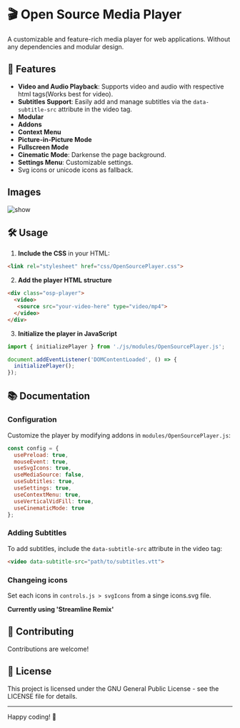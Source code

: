 # 🎬 Open Source Media Player

A customizable and feature-rich media player for web applications. Without any dependencies and modular design.

## 🚀 Features

- **Video and Audio Playback**: Supports video and audio with respective html tags(Works best for video).
- **Subtitles Support**: Easily add and manage subtitles via the `data-subtitle-src` attribute in the video tag.
- **Modular**
- **Addons**
- **Context Menu**
- **Picture-in-Picture Mode**
- **Fullscreen Mode**
- **Cinematic Mode**: Darkense the page background.
- **Settings Menu**: Customizable settings.
- Svg icons or unicode icons as fallback.

## Images
![show](https://github.com/user-attachments/assets/04ec3ab0-eb2b-401a-924e-209732c358ea)


## 🛠️ Usage

1. **Include the CSS** in your HTML:
  ```html
  <link rel="stylesheet" href="css/OpenSourcePlayer.css">
  ```
2. **Add the player HTML structure**
```html
<div class="osp-player">
  <video>
   <source src="your-video-here" type="video/mp4">
  </video>
</div>
```
3. **Initialize the player in JavaScript**
```javascript
import { initializePlayer } from './js/modules/OpenSourcePlayer.js';

document.addEventListener('DOMContentLoaded', () => {
  initializePlayer();
});
```

## 📚 Documentation

### Configuration

Customize the player by modifying addons in `modules/OpenSourcePlayer.js`:

```javascript
const config = {
  usePreload: true,
  mouseEvent: true,
  useSvgIcons: true,
  useMediaSource: false,
  useSubtitles: true,
  useSettings: true,
  useContextMenu: true,
  useVerticalVidFill: true,
  useCinematicMode: true
};
```

### Adding Subtitles

To add subtitles, include the `data-subtitle-src` attribute in the video tag:

```html
<video data-subtitle-src="path/to/subtitles.vtt">
```

### Changeing icons

Set each icons in `controls.js > svgIcons` from a singe icons.svg file.

**Currently using 'Streamline Remix'**

## 🤝 Contributing

Contributions are welcome!

## 📄 License

This project is licensed under the GNU General Public License - see the LICENSE file for details.

---

Happy coding! 🎉
